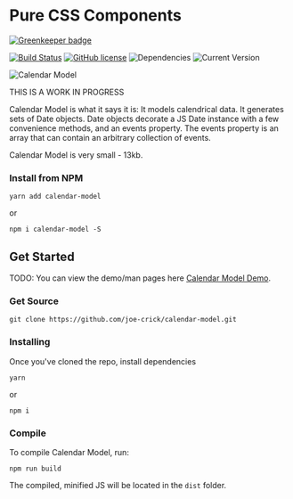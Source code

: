 Pure CSS Components
==================

[![Greenkeeper badge](https://badges.greenkeeper.io/joe-crick/calendar-model.svg)](https://greenkeeper.io/)

[![Build Status](https://travis-ci.org/joe-crick/calendar-model.svg?branch=master)](https://travis-ci.org/joe-crick/calendar-model)
[![GitHub license](https://img.shields.io/github/license/Day8/re-frame.svg)](license.txt)
![Dependencies](https://img.shields.io/badge/dependencies-up%20to%20date-brightgreen.svg)
![Current Version](https://img.shields.io/badge/version-0.0.12-green.svg)


![Calendar Model](https://github.com/joe-crick/calendar-model/blob/master/static/calendar-model.png)

THIS IS A WORK IN PROGRESS

Calendar Model is what it says it is: It models calendrical data. It generates sets of Date objects. Date objects decorate a JS Date instance with a few convenience methods, and an events property. The events property is an array that can contain an arbitrary collection of events. 

Calendar Model is very small - 13kb.

### Install from NPM

```
yarn add calendar-model
```
or
```
npm i calendar-model -S
```

## Get Started

TODO: You can view the demo/man pages here [Calendar Model Demo](https://joe-crick.github.io/calendar-model/).

### Get Source

```
git clone https://github.com/joe-crick/calendar-model.git
```

### Installing

Once you've cloned the repo, install dependencies

```
yarn
```
or
```
npm i
```

### Compile

To compile Calendar Model, run:

```
npm run build
```

The compiled, minified JS will be located in the `dist` folder.

